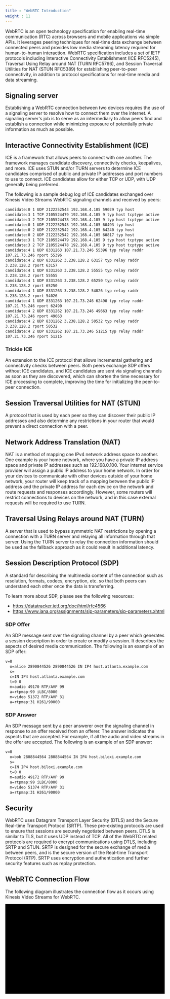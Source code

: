 ```yaml
---
title : "WebRTC Introduction"
weight : 11
---
```


WebRTC is an open technology specification for enabling real-time communication (RTC) across browsers and mobile applications via simple APIs. It leverages peering techniques for real-time data exchange between connected peers and provides low media streaming latency required for human-to-human interaction. WebRTC specification includes a set of IETF protocols including Interactive Connectivity Establishment (ICE RFC5245), Traversal Using Relay around NAT (TURN RFC5766), and Session Traversal Utilities for NAT (STUN RFC5389) for establishing peer-to-peer connectivity, in addition to protocol specifications for real-time media and data streaming.

## Signaling server

Establishing a WebRTC connection between two devices requires the use of a signaling server to resolve how to connect them over the internet. A signaling server's job is to serve as an intermediary to allow peers find and establish a connection while minimizing exposure of potentially private information as much as possible.

## Interactive Connectivity Establishment (ICE)

ICE is a framework that allows peers to connect with one another. The framework manages candidate discovery, connectivity checks, keepalives, and more. ICE uses STUN and/or TURN servers to determine ICE candidates comprised of public and private IP addresses and port numbers to use to connect. ICE candidates allow for either TCP or UDP, with UDP generally being preferred.

The following is a sample debug log of ICE candidates exchanged over Kinesis Video Streams WebRTC signaling channels and received by peers:

```
candidate:0 1 UDP 2122252543 192.168.4.105 59029 typ host
candidate:3 1 TCP 2105524479 192.168.4.105 9 typ host tcptype active
candidate:3 2 TCP 2105524478 192.168.4.105 9 typ host tcptype active
candidate:0 1 UDP 2122252543 192.168.4.105 60493 typ host
candidate:0 2 UDP 2122252542 192.168.4.105 64240 typ host
candidate:0 2 UDP 2122252542 192.168.4.105 60817 typ host
candidate:3 1 TCP 2105524479 192.168.4.105 9 typ host tcptype active
candidate:3 2 TCP 2105524478 192.168.4.105 9 typ host tcptype active
candidate:4 1 UDP 8331263 107.21.73.246 55396 typ relay raddr 107.21.73.246 rport 55396
candidate:4 2 UDP 8331262 3.238.128.2 63157 typ relay raddr 3.238.128.2 rport 63157
candidate:4 1 UDP 8331263 3.238.128.2 55555 typ relay raddr 3.238.128.2 rport 55555
candidate:4 1 UDP 8331263 3.238.128.2 65250 typ relay raddr 3.238.128.2 rport 65250
candidate:4 1 UDP 8331263 3.238.128.2 54026 typ relay raddr 3.238.128.2 rport 54026
candidate:4 1 UDP 8331263 107.21.73.246 62490 typ relay raddr 107.21.73.246 rport 62490
candidate:4 2 UDP 8331262 107.21.73.246 49663 typ relay raddr 107.21.73.246 rport 49663
candidate:4 2 UDP 8331262 3.238.128.2 50532 typ relay raddr 3.238.128.2 rport 50532
candidate:4 2 UDP 8331262 107.21.73.246 51215 typ relay raddr 107.21.73.246 rport 51215
```

### Trickle ICE

An extension to the ICE protocol that allows incremental gathering and connectivity checks between peers. Both peers exchange SDP offers without ICE candidates, and ICE candidates are sent via signaling channels as soon as they are discovered, which can shorten the time necessary for ICE processing to complete, improving the time for initializing the peer-to-peer connection.

## Session Traversal Utilities for NAT (STUN)

A protocol that is used by each peer so they can discover their public IP addresses and also determine any restrictions in your router that would prevent a direct connection with a peer.

## Network Address Translation (NAT)

NAT is a method of mapping one IPv4 network address space to another. One example is your home network, where you have a private IP address space and private IP addresses such as 192.168.0.100. Your internet service provider will assign a public IP address to your home network. In order for your devices to communicate with other devices outside of your home network, your router will keep track of a mapping between the public IP address and the private IP address for each device on the network and route requests and responses accordingly. However, some routers will restrict connections to devices on the network, and in this case external requests will be required to use TURN.

## Traversal Using Relays around NAT (TURN)

A server that is used to bypass symmetric NAT restrictions by opening a connection with a TURN server and relaying all information through that server. Using the TURN server to relay the connection information should be used as the fallback approach as it could result in additional latency.

## Session Description Protocol (SDP)

A standard for describing the multimedia content of the connection such as resolution, formats, codecs, encryption, etc. so that both peers can understand each other once the data is transferring.

To learn more about SDP, please see the following resources:
- https://datatracker.ietf.org/doc/html/rfc4566
- https://www.iana.org/assignments/sip-parameters/sip-parameters.xhtml

### SDP Offer

An SDP message sent over the signaling channel by a peer which generates a session description in order to create or modify a session. It describes the aspects of desired media communication. The following is an example of an SDP offer:

```
v=0
  o=alice 2890844526 2890844526 IN IP4 host.atlanta.example.com
  s=
  c=IN IP4 host.atlanta.example.com
  t=0 0
  m=audio 49170 RTP/AVP 99
  a=rtpmap:99 iLBC/8000
  m=video 51372 RTP/AVP 31
  a=rtpmap:31 H261/90000
```

### SDP Answer

An SDP message sent by a peer answerer over the signaling channel in response to an offer received from an offerer. The answer indicates the aspects that are accepted. For example, if all the audio and video streams in the offer are accepted. The following is an example of an SDP answer:

```
v=0
  o=bob 2808844564 2808844564 IN IP4 host.biloxi.example.com
  s=
  c=IN IP4 host.biloxi.example.com
  t=0 0
  m=audio 49172 RTP/AVP 99
  a=rtpmap:99 iLBC/8000
  m=video 51374 RTP/AVP 31
  a=rtpmap:31 H261/90000
```

## Security

WebRTC uses Datagram Transport Layer Security (DTLS) and the Secure Real-time Transport Protocol (SRTP). These pre-existing protocols are used to ensure that sessions are securely negotiated between peers. DTLS is similar to TLS, but it uses UDP instead of TCP. All of the WebRTC related protocols are required to encrypt communications using DTLS, including SRTP and STUN. SRTP is designed for the secure exchange of media between peers, and is the secure version of the Real-time Transport Protocol (RTP). SRTP uses encryption and authentication and further security features such as replay protection.

## WebRTC Connection Flow

The following diagram illustrates the connection flow as it occurs using Kinesis Video Streams for WebRTC.

![webrtc flow](/static/images/webrtcconnectionflow.gif)
